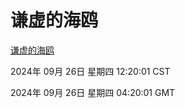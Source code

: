 # 谦虚的海鸥
[谦虚的海鸥](http://219.139.198.207:56308/qxdho/course/base/hotlink/index.php)

2024年 09月 26日 星期四 12:20:01 CST

2024年 09月 26日 星期四 04:20:01 GMT
